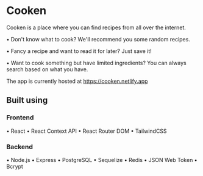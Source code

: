 # Cooken

Cooken is a place where you can find recipes from all over the internet.

• Don't know what to cook? We'll recommend you some random recipes.

• Fancy a recipe and want to read it for later? Just save it!

• Want to cook something but have limited ingredients? You can always search based on what you have.

The app is currently hosted at https://cooken.netlify.app

## Built using

### Frontend

• React
• React Context API
• React Router DOM
• TailwindCSS

### Backend

• Node.js
• Express
• PostgreSQL
• Sequelize
• Redis
• JSON Web Token
• Bcrypt
